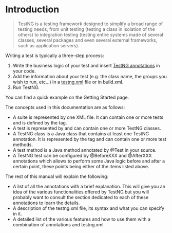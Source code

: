 # Introduction

> TestNG is a testing framework designed to simplify a broad range of testing needs, from unit testing (testing a class in isolation of the others) to integration testing (testing entire systems made of several classes, several packages and even several external frameworks, such as application servers).

Writing a test is typically a three-step process:

1. Write the business logic of your test and insert [TestNG annotations](/annotations) in your code.
2. Add the information about your test (e.g. the class name, the groups you wish to run, etc...) in a [testng.xml](/testngxml) file or in build.xml.
3. Run TestNG.


You can find a quick example on the Getting Started page.


The concepts used in this documentation are as follows:

* A suite is represented by one XML file. It can contain one or more tests and is defined by the <suite> tag.
* A test is represented by <test> and can contain one or more TestNG classes.
* A TestNG class is a Java class that contains at least one TestNG annotation. It is represented by the <class> tag and can contain one or more test methods.
* A test method is a Java method annotated by @Test in your source.
* A TestNG test can be configured by @BeforeXXX and @AfterXXX annotations which allows to perform some Java logic before and after a certain point, these points being either of the items listed above.

The rest of this manual will explain the following:

* A list of all the annotations with a brief explanation. This will give you an idea of the various functionalities offered by TestNG but you will probably want to consult the section dedicated to each of these annotations to learn the details.
* A description of the testng.xml file, its syntax and what you can specify in it.
* A detailed list of the various features and how to use them with a combination of annotations and testng.xml.
